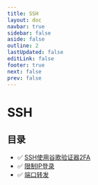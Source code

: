 ```yaml
---
title: SSH
layout: doc
navbar: true
sidebar: false
aside: false
outline: 2
lastUpdated: false
editLink: false
footer: true
next: false
prev: false
---
```


# SSH

## 目录

- ✅ [SSH使用谷歌验证器2FA](/software/ssh/use-google-2fa)
- ✅ [限制IP登录](/software/ssh/restrict-ip-login)
- ✅ [端口转发](/software/ssh/port-forwarding)